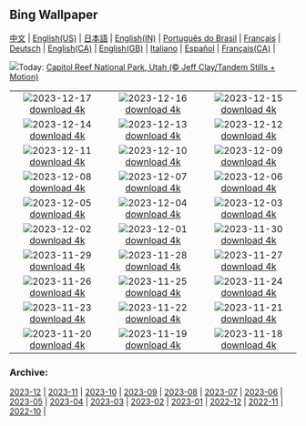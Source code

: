 ## Bing Wallpaper
[中文](README.md) |                     [English(US)](en-US.md) |                     [日本語](ja-JP.md) |                     [English(IN)](en-IN.md) |                     [Português do Brasil](pt-BR.md) |                     [Français](fr-FR.md) |                     [Deutsch](de-DE.md) |                     [English(CA)](en-CA.md) |                     [English(GB)](en-GB.md) |                     [Italiano](it-IT.md) |                     [Español](es-ES.md) |                     [Français(CA)](fr-CA.md) |                    

![](https://www.bing.com/th?id=OHR.CapitolReefSnow_EN-IN2337695579_UHD.jpg&w=1000)Today: [Capitol Reef National Park, Utah (© Jeff Clay/Tandem Stills + Motion)](https://www.bing.com/th?id=OHR.CapitolReefSnow_EN-IN2337695579_UHD.jpg)

|      |      |      |
| :----: | :----: | :----: |
|![](https://www.bing.com/th?id=OHR.WinterWaxwings_EN-IN2074933322_UHD.jpg&pid=hp&w=384&h=216&rs=1&c=4)2023-12-17 [download 4k](https://www.bing.com/th?id=OHR.WinterWaxwings_EN-IN2074933322_UHD.jpg)|![](https://www.bing.com/th?id=OHR.GrandPlaceXmas_EN-IN1825701636_UHD.jpg&pid=hp&w=384&h=216&rs=1&c=4)2023-12-16 [download 4k](https://www.bing.com/th?id=OHR.GrandPlaceXmas_EN-IN1825701636_UHD.jpg)|![](https://www.bing.com/th?id=OHR.SantaPark_EN-IN0838447771_UHD.jpg&pid=hp&w=384&h=216&rs=1&c=4)2023-12-15 [download 4k](https://www.bing.com/th?id=OHR.SantaPark_EN-IN0838447771_UHD.jpg)|
|![](https://www.bing.com/th?id=OHR.BorealOwl_EN-IN2428329798_UHD.jpg&pid=hp&w=384&h=216&rs=1&c=4)2023-12-14 [download 4k](https://www.bing.com/th?id=OHR.BorealOwl_EN-IN2428329798_UHD.jpg)|![](https://www.bing.com/th?id=OHR.LofotenRorbu_EN-IN2344556168_UHD.jpg&pid=hp&w=384&h=216&rs=1&c=4)2023-12-13 [download 4k](https://www.bing.com/th?id=OHR.LofotenRorbu_EN-IN2344556168_UHD.jpg)|![](https://www.bing.com/th?id=OHR.Poinsettia_EN-IN2286227046_UHD.jpg&pid=hp&w=384&h=216&rs=1&c=4)2023-12-12 [download 4k](https://www.bing.com/th?id=OHR.Poinsettia_EN-IN2286227046_UHD.jpg)|
|![](https://www.bing.com/th?id=OHR.MountainDayChina_EN-IN2198461233_UHD.jpg&pid=hp&w=384&h=216&rs=1&c=4)2023-12-11 [download 4k](https://www.bing.com/th?id=OHR.MountainDayChina_EN-IN2198461233_UHD.jpg)|![](https://www.bing.com/th?id=OHR.SaharaDunes_EN-IN6130690163_UHD.jpg&pid=hp&w=384&h=216&rs=1&c=4)2023-12-10 [download 4k](https://www.bing.com/th?id=OHR.SaharaDunes_EN-IN6130690163_UHD.jpg)|![](https://www.bing.com/th?id=OHR.IndiaGate_EN-IN7190380885_UHD.jpg&pid=hp&w=384&h=216&rs=1&c=4)2023-12-09 [download 4k](https://www.bing.com/th?id=OHR.IndiaGate_EN-IN7190380885_UHD.jpg)|
|![](https://www.bing.com/th?id=OHR.JerseyIsland_EN-IN9636725530_UHD.jpg&pid=hp&w=384&h=216&rs=1&c=4)2023-12-08 [download 4k](https://www.bing.com/th?id=OHR.JerseyIsland_EN-IN9636725530_UHD.jpg)|![](https://www.bing.com/th?id=OHR.GrandCanyonVerdon_EN-IN1889492687_UHD.jpg&pid=hp&w=384&h=216&rs=1&c=4)2023-12-07 [download 4k](https://www.bing.com/th?id=OHR.GrandCanyonVerdon_EN-IN1889492687_UHD.jpg)|![](https://www.bing.com/th?id=OHR.PalolemGoa_EN-IN1818092671_UHD.jpg&pid=hp&w=384&h=216&rs=1&c=4)2023-12-06 [download 4k](https://www.bing.com/th?id=OHR.PalolemGoa_EN-IN1818092671_UHD.jpg)|
|![](https://www.bing.com/th?id=OHR.AlpsCastles_EN-IN1720960592_UHD.jpg&pid=hp&w=384&h=216&rs=1&c=4)2023-12-05 [download 4k](https://www.bing.com/th?id=OHR.AlpsCastles_EN-IN1720960592_UHD.jpg)|![](https://www.bing.com/th?id=OHR.CheetahDay_EN-IN5126882099_UHD.jpg&pid=hp&w=384&h=216&rs=1&c=4)2023-12-04 [download 4k](https://www.bing.com/th?id=OHR.CheetahDay_EN-IN5126882099_UHD.jpg)|![](https://www.bing.com/th?id=OHR.VermilionCliffs_EN-IN1505932346_UHD.jpg&pid=hp&w=384&h=216&rs=1&c=4)2023-12-03 [download 4k](https://www.bing.com/th?id=OHR.VermilionCliffs_EN-IN1505932346_UHD.jpg)|
|![](https://www.bing.com/th?id=OHR.AngkorPark_EN-IN1399731059_UHD.jpg&pid=hp&w=384&h=216&rs=1&c=4)2023-12-02 [download 4k](https://www.bing.com/th?id=OHR.AngkorPark_EN-IN1399731059_UHD.jpg)|![](https://www.bing.com/th?id=OHR.IcebergAntarctica_EN-IN1184345977_UHD.jpg&pid=hp&w=384&h=216&rs=1&c=4)2023-12-01 [download 4k](https://www.bing.com/th?id=OHR.IcebergAntarctica_EN-IN1184345977_UHD.jpg)|![](https://www.bing.com/th?id=OHR.TrotternishStorr_EN-IN9645630131_UHD.jpg&pid=hp&w=384&h=216&rs=1&c=4)2023-11-30 [download 4k](https://www.bing.com/th?id=OHR.TrotternishStorr_EN-IN9645630131_UHD.jpg)|
|![](https://www.bing.com/th?id=OHR.TreeLighting_EN-IN9264601140_UHD.jpg&pid=hp&w=384&h=216&rs=1&c=4)2023-11-29 [download 4k](https://www.bing.com/th?id=OHR.TreeLighting_EN-IN9264601140_UHD.jpg)|![](https://www.bing.com/th?id=OHR.VarandhaGhatBhor_EN-IN3063436345_UHD.jpg&pid=hp&w=384&h=216&rs=1&c=4)2023-11-28 [download 4k](https://www.bing.com/th?id=OHR.VarandhaGhatBhor_EN-IN3063436345_UHD.jpg)|![](https://www.bing.com/th?id=OHR.RioNegro_EN-IN8200017926_UHD.jpg&pid=hp&w=384&h=216&rs=1&c=4)2023-11-27 [download 4k](https://www.bing.com/th?id=OHR.RioNegro_EN-IN8200017926_UHD.jpg)|
|![](https://www.bing.com/th?id=OHR.BradgateFallow_EN-IN7278653415_UHD.jpg&pid=hp&w=384&h=216&rs=1&c=4)2023-11-26 [download 4k](https://www.bing.com/th?id=OHR.BradgateFallow_EN-IN7278653415_UHD.jpg)|![](https://www.bing.com/th?id=OHR.TajoRiver_EN-IN6966241723_UHD.jpg&pid=hp&w=384&h=216&rs=1&c=4)2023-11-25 [download 4k](https://www.bing.com/th?id=OHR.TajoRiver_EN-IN6966241723_UHD.jpg)|![](https://www.bing.com/th?id=OHR.HallofMosses_EN-IN9360638768_UHD.jpg&pid=hp&w=384&h=216&rs=1&c=4)2023-11-24 [download 4k](https://www.bing.com/th?id=OHR.HallofMosses_EN-IN9360638768_UHD.jpg)|
|![](https://www.bing.com/th?id=OHR.VictoriaMemorialIndia_EN-IN2578716156_UHD.jpg&pid=hp&w=384&h=216&rs=1&c=4)2023-11-23 [download 4k](https://www.bing.com/th?id=OHR.VictoriaMemorialIndia_EN-IN2578716156_UHD.jpg)|![](https://www.bing.com/th?id=OHR.SnakeRiverTeton_EN-IN8458505185_UHD.jpg&pid=hp&w=384&h=216&rs=1&c=4)2023-11-22 [download 4k](https://www.bing.com/th?id=OHR.SnakeRiverTeton_EN-IN8458505185_UHD.jpg)|![](https://www.bing.com/th?id=OHR.HelloSeal_EN-IN4183768158_UHD.jpg&pid=hp&w=384&h=216&rs=1&c=4)2023-11-21 [download 4k](https://www.bing.com/th?id=OHR.HelloSeal_EN-IN4183768158_UHD.jpg)|
|![](https://www.bing.com/th?id=OHR.ChapmanAdventure_EN-IN7844405204_UHD.jpg&pid=hp&w=384&h=216&rs=1&c=4)2023-11-20 [download 4k](https://www.bing.com/th?id=OHR.ChapmanAdventure_EN-IN7844405204_UHD.jpg)|![](https://www.bing.com/th?id=OHR.FrozenBog_EN-IN7475675289_UHD.jpg&pid=hp&w=384&h=216&rs=1&c=4)2023-11-19 [download 4k](https://www.bing.com/th?id=OHR.FrozenBog_EN-IN7475675289_UHD.jpg)|![](https://www.bing.com/th?id=OHR.MilsePolarBear_EN-IN7189578814_UHD.jpg&pid=hp&w=384&h=216&rs=1&c=4)2023-11-18 [download 4k](https://www.bing.com/th?id=OHR.MilsePolarBear_EN-IN7189578814_UHD.jpg)|


### Archive:
[2023-12](archive/en-IN/202312/README.md) | [2023-11](archive/en-IN/202311/README.md) | [2023-10](archive/en-IN/202310/README.md) | [2023-09](archive/en-IN/202309/README.md) | [2023-08](archive/en-IN/202308/README.md) | [2023-07](archive/en-IN/202307/README.md) | [2023-06](archive/en-IN/202306/README.md) | [2023-05](archive/en-IN/202305/README.md) | [2023-04](archive/en-IN/202304/README.md) | [2023-03](archive/en-IN/202303/README.md) | [2023-02](archive/en-IN/202302/README.md) | [2023-01](archive/en-IN/202301/README.md) | [2022-12](archive/en-IN/202212/README.md) | [2022-11](archive/en-IN/202211/README.md) | [2022-10](archive/en-IN/202210/README.md) | 